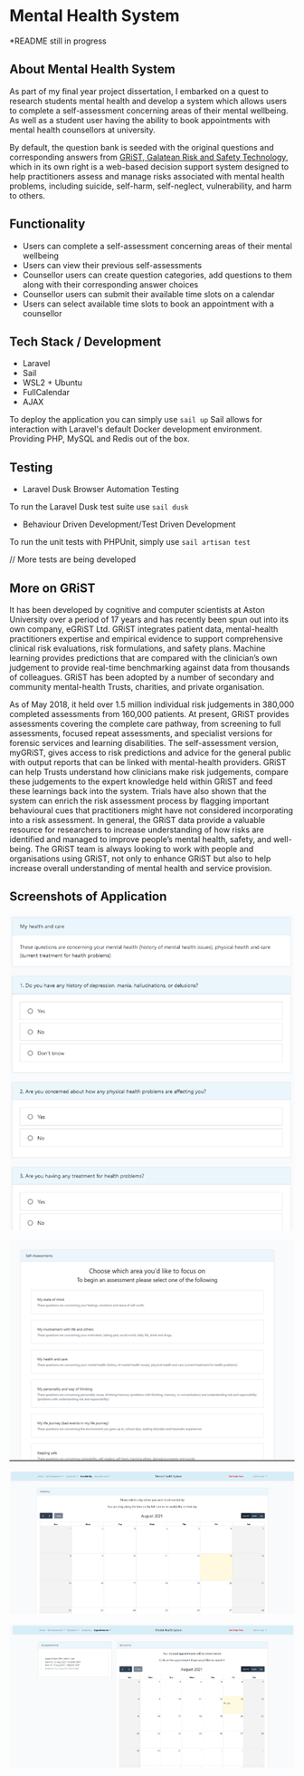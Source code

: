 # Mental Health System

*README still in progress

## About Mental Health System

As part of my final year project dissertation, I embarked on a quest to research students mental health and develop a system which allows users to complete a self-assessment concerning areas of their mental wellbeing. As well as a student user having the ability to book appointments with mental health counsellors at university.

By default, the question bank is seeded with the original questions and corresponding answers from [GRiST, Galatean Risk and Safety Technology](https://www.egrist.org), which in its own right is a web-based decision support system designed to help practitioners assess and manage risks associated with mental health problems, including suicide, self-harm, self-neglect, vulnerability, and harm to others. 


## Functionality

- Users can complete a self-assessment concerning areas of their mental wellbeing
- Users can view their previous self-assessments
- Counsellor users can create question categories, add questions to them along with their corresponding answer choices
- Counsellor users can submit their available time slots on a calendar
- Users can select available time slots to book an appointment with a counsellor

## Tech Stack / Development
- Laravel
- Sail
- WSL2 + Ubuntu
- FullCalendar
- AJAX

To deploy the application you can simply use `sail up`
Sail allows for interaction with Laravel's default Docker development environment. Providing PHP, MySQL and Redis out of the box.


## Testing
- Laravel Dusk Browser Automation Testing  

To run the Laravel Dusk test suite use `sail dusk`

- Behaviour Driven Development/Test Driven Development

To run the unit tests with PHPUnit, simply use `sail artisan test`

// More tests are being developed


## More on GRiST

It has been developed by cognitive and computer scientists at Aston University over a period of 17 years and has recently been spun out into its own company, eGRiST Ltd. GRiST integrates patient data, mental-health practitioners expertise and empirical evidence to support comprehensive clinical risk evaluations, risk formulations, and safety plans. Machine learning provides predictions that are compared with the clinician’s own judgement to provide real-time benchmarking against data from thousands of colleagues. GRiST has been adopted by a number of secondary and community mental-health Trusts, charities, and private organisation. 

As of May 2018, it held over 1.5 million individual risk judgements in 380,000 completed assessments from 160,000 patients. At present, GRiST provides assessments covering the complete care pathway, from screening to full assessments, focused repeat assessments, and specialist versions for forensic services and learning disabilities. The self-assessment version, myGRiST, gives access to risk predictions and advice for the general public with output reports that can be linked with mental-health providers. GRiST can help Trusts understand how clinicians make risk judgements, compare these judgements to the expert knowledge held within GRiST and feed these learnings back into the system. Trials have also shown that the system can enrich the risk assessment process by flagging important behavioural cues that practitioners might have not considered incorporating into a risk assessment. In general, the GRiST data provide a valuable resource for researchers to increase understanding of how risks are identified and managed to improve people’s mental health, safety, and well-being. The GRiST team is always looking to work with people and organisations using GRiST, not only to enhance GRiST but also to help increase overall understanding of mental health and service provision.


## Screenshots of Application
<p align="center"><a target="_blank"><img src="public/images/Screenshot1.png"></a></p>
<p align="center"><a target="_blank"><img src="public/images/Screenshot2.png"></a></p>
<p align="center"><a target="_blank"><img src="public/images/Screenshot3.png"></a></p>
<p align="center"><a target="_blank"><img src="public/images/Screenshot4.png"></a></p>
